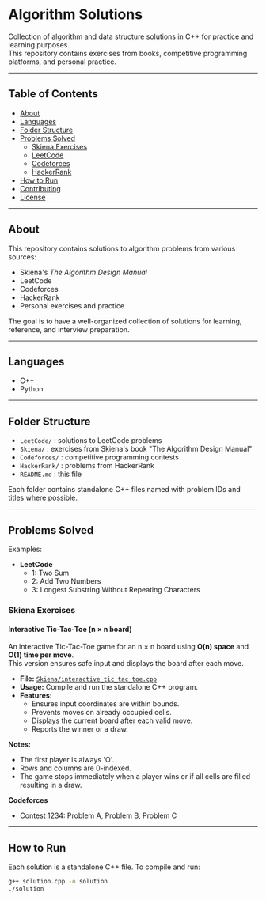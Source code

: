 # Algorithm Solutions

Collection of algorithm and data structure solutions in C++ for practice and learning purposes.  
This repository contains exercises from books, competitive programming platforms, and personal practice.

---

## Table of Contents
- [About](#about)
- [Languages](#languages)
- [Folder Structure](#folder-structure)
- [Problems Solved](#problems-solved)
  - [Skiena Exercises](#skiena-exercises)
  - [LeetCode](#leetcode)
  - [Codeforces](#codeforces)
  - [HackerRank](#hackerrank)
- [How to Run](#how-to-run)
- [Contributing](#contributing)
- [License](#license)

---

## About
This repository contains solutions to algorithm problems from various sources:

- Skiena's *The Algorithm Design Manual*
- LeetCode
- Codeforces
- HackerRank
- Personal exercises and practice

The goal is to have a well-organized collection of solutions for learning, reference, and interview preparation.

---

## Languages
- C++  
- Python

---

## Folder Structure
- `LeetCode/` : solutions to LeetCode problems  
- `Skiena/` : exercises from Skiena's book "The Algorithm Design Manual"  
- `Codeforces/` : competitive programming contests  
- `HackerRank/` : problems from HackerRank  
- `README.md` : this file  

Each folder contains standalone C++ files named with problem IDs and titles where possible.

---

## Problems Solved
Examples:

- **LeetCode**
  - 1: Two Sum
  - 2: Add Two Numbers
  - 3: Longest Substring Without Repeating Characters

### Skiena Exercises

#### Interactive Tic-Tac-Toe (n × n board)
An interactive Tic-Tac-Toe game for an n × n board using **O(n) space** and **O(1) time per move**.  
This version ensures safe input and displays the board after each move.

- **File:** [`Skiena/interactive_tic_tac_toe.cpp`](Skiena/interactive_tic_tac_toe.cpp)
- **Usage:** Compile and run the standalone C++ program.
- **Features:**
  - Ensures input coordinates are within bounds.
  - Prevents moves on already occupied cells.
  - Displays the current board after each valid move.
  - Reports the winner or a draw.

**Notes:**
- The first player is always 'O'.
- Rows and columns are 0-indexed.
- The game stops immediately when a player wins or if all cells are filled resulting in a draw.

**Codeforces**
  - Contest 1234: Problem A, Problem B, Problem C

---

## How to Run
Each solution is a standalone C++ file. To compile and run:

```bash
g++ solution.cpp -o solution
./solution

